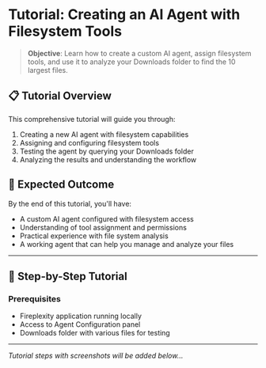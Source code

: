 # Tutorial: Creating an AI Agent with Filesystem Tools

> **Objective**: Learn how to create a custom AI agent, assign filesystem tools, and use it to analyze your Downloads folder to find the 10 largest files.

## 📋 Tutorial Overview

This comprehensive tutorial will guide you through:
1. Creating a new AI agent with filesystem capabilities
2. Assigning and configuring filesystem tools
3. Testing the agent by querying your Downloads folder
4. Analyzing the results and understanding the workflow

## 🎯 Expected Outcome

By the end of this tutorial, you'll have:
- A custom AI agent configured with filesystem access
- Understanding of tool assignment and permissions
- Practical experience with file system analysis
- A working agent that can help you manage and analyze your files

---

## 📸 Step-by-Step Tutorial

### Prerequisites
- Fireplexity application running locally
- Access to Agent Configuration panel
- Downloads folder with various files for testing

---

*Tutorial steps with screenshots will be added below...*